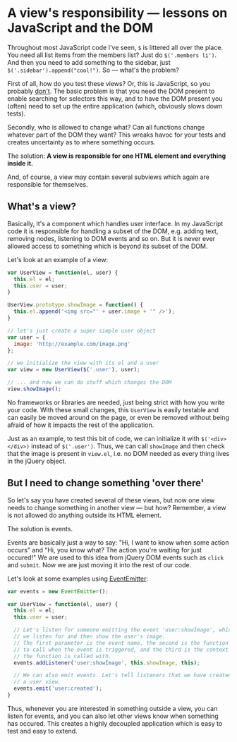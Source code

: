 A view's responsibility — lessons on JavaScript and the DOM
===========================================================

Throughout most JavaScript code I've seen, `$` is littered all over the
place. You need all list items from the members list? Just do
`$('.members li')`. And then you need to add something to the sidebar,
just `$('.sidebar').append("cool!")`. So — what's the problem?

First of all, how do you test these views? Or, this is JavaScript, so
you probably
[don't](https://twitter.com/#!/jasminebdd/status/182322290464276480).
The basic problem is that you need the DOM present to enable searching
for selectors this way, and to have the DOM present you (often) need to
set up the entire application (which, obviously slows down tests).

Secondly, who is allowed to change what? Can all functions change
whatever part of the DOM they want? This wreaks havoc for your tests and
creates uncertainty as to where something occurs.

The solution: **A view is responsible for one HTML element and
everything inside it.**

And, of course, a view may contain several subviews which again are
responsible for themselves.

What's a view?
--------------

Basically, it's a component which handles user interface. In my
JavaScript code it is responsible for handling a subset of the DOM, e.g.
adding text, removing nodes, listening to DOM events and so on. But it
is never ever allowed access to something which is beyond its subset of
the DOM.

Let's look at an example of a view:

```javascript
var UserView = function(el, user) {
  this.el = el;
  this.user = user;
}

UserView.prototype.showImage = function() {
  this.el.append('<img src="' + user.image + '" />');
}

// let's just create a super simple user object
var user = {
  image: 'http://example.com/image.png'
};

// we initialize the view with its el and a user
var view = new UserView($('.user'), user);

// ... and now we can do stuff which changes the DOM
view.showImage();
```

No frameworks or libraries are needed, just being strict with how you
write your code. With these small changes, this `UserView` is easily
testable and can easily be moved around on the page, or even be removed
without being afraid of how it impacts the rest of the application.

Just as an example, to test this bit of code, we can initialize it with
`$('<div></div>)` instead of `$('.user')`. Thus, we can call `showImage`
and then check that the image is present in `view.el`, i.e. no DOM
needed as every thing lives in the jQuery object.

But I need to change something 'over there'
-------------------------------------------

So let's say you have created several of these views, but now one view
needs to change something in another view — but how? Remember, a view is
not allowed do anything outside its HTML element.

The solution is events.

Events are basically just a way to say: "Hi, I want to know when some
action occurs" and "Hi, you know what? The action you're waiting for
just occured!" We are used to this idea from jQuery DOM events such as
`click` and `submit`. Now we are just moving it into the rest of our
code.

Let's look at some examples using
[EventEmitter](https://github.com/Wolfy87/EventEmitter):

```javascript
var events = new EventEmitter();

var UserView = function(el, user) {
  this.el = el;
  this.user = user;

  // Let's listen for someone emitting the event 'user:showImage', which
  // we listen for and then show the user's image.
  // The first parameter is the event name, the second is the function
  // to call when the event is triggered, and the third is the context
  // the function is called with.
  events.addListener('user:showImage', this.showImage, this);

  // We can also emit events. Let's tell listeners that we have created
  // a user view.
  events.emit('user:created');
}
```

Thus, whenever you are interested in something outside a view, you can
listen for events, and you can also let other views know when something
has occured. This creates a highly decoupled application which is easy
to test and easy to extend.
